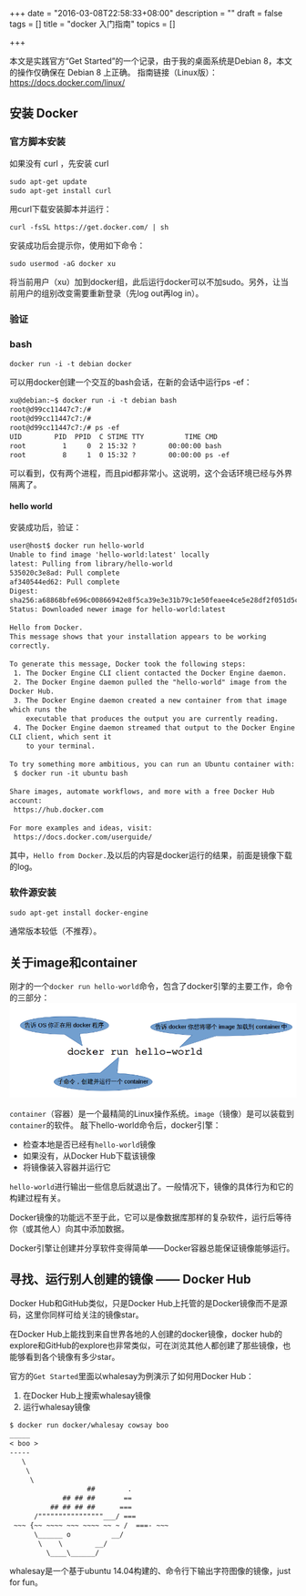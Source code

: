 +++
date = "2016-03-08T22:58:33+08:00"
description = ""
draft = false
tags = []
title = "docker 入门指南"
topics = []

+++

本文是实践官方“Get Started”的一个记录，由于我的桌面系统是Debian 8，本文的操作仅确保在 Debian 8 上正确。
指南链接（Linux版）： https://docs.docker.com/linux/


## 安装 Docker

### 官方脚本安装

如果没有 curl ，先安装 curl
```
sudo apt-get update
sudo apt-get install curl
```

用curl下载安装脚本并运行：
```
curl -fsSL https://get.docker.com/ | sh
```
安装成功后会提示你，使用如下命令：
```
sudo usermod -aG docker xu
```
将当前用户（xu）加到docker组，此后运行docker可以不加sudo。另外，让当前用户的组别改变需要重新登录（先log out再log in）。

### 验证

### bash
```
docker run -i -t debian docker
```
可以用docker创建一个交互的bash会话，在新的会话中运行ps -ef：
```
xu@debian:~$ docker run -i -t debian bash
root@d99cc11447c7:/#
root@d99cc11447c7:/#
root@d99cc11447c7:/# ps -ef
UID        PID  PPID  C STIME TTY          TIME CMD
root         1     0  2 15:32 ?        00:00:00 bash
root         8     1  0 15:32 ?        00:00:00 ps -ef
```
可以看到，仅有两个进程，而且pid都非常小。这说明，这个会话环境已经与外界隔离了。

<!--more-->

#### hello world
安装成功后，验证：
```
user@host$ docker run hello-world
Unable to find image 'hello-world:latest' locally
latest: Pulling from library/hello-world
535020c3e8ad: Pull complete
af340544ed62: Pull complete
Digest: sha256:a68868bfe696c00866942e8f5ca39e3e31b79c1e50feaee4ce5e28df2f051d5c
Status: Downloaded newer image for hello-world:latest

Hello from Docker.
This message shows that your installation appears to be working correctly.

To generate this message, Docker took the following steps:
 1. The Docker Engine CLI client contacted the Docker Engine daemon.
 2. The Docker Engine daemon pulled the "hello-world" image from the Docker Hub.
 3. The Docker Engine daemon created a new container from that image which runs the
    executable that produces the output you are currently reading.
 4. The Docker Engine daemon streamed that output to the Docker Engine CLI client, which sent it
    to your terminal.

To try something more ambitious, you can run an Ubuntu container with:
 $ docker run -it ubuntu bash

Share images, automate workflows, and more with a free Docker Hub account:
 https://hub.docker.com

For more examples and ideas, visit:
 https://docs.docker.com/userguide/
```
其中，`Hello from Docker.`及以后的内容是docker运行的结果，前面是镜像下载的log。


### 软件源安装
```
sudo apt-get install docker-engine
```
通常版本较低（不推荐）。

## 关于image和container
刚才的一个`docker run hello-world`命令，包含了docker引擎的主要工作，命令的三部分：
![docker command structure](/post/2016/docker-cmd-struct.png)

`container`（容器）是一个最精简的Linux操作系统。`image`（镜像）是可以装载到`container`的软件。
敲下hello-world命令后，docker引擎：
* 检查本地是否已经有`hello-world`镜像
* 如果没有，从Docker Hub下载该镜像
* 将镜像装入容器并运行它

`hello-world`进行输出一些信息后就退出了。一般情况下，镜像的具体行为和它的构建过程有关。

Docker镜像的功能远不至于此，它可以是像数据库那样的复杂软件，运行后等待你（或其他人）向其中添加数据。

Docker引擎让创建并分享软件变得简单——Docker容器总能保证镜像能够运行。


## 寻找、运行别人创建的镜像 —— Docker Hub
Docker Hub和GitHub类似，只是Docker Hub上托管的是Docker镜像而不是源码，这里你同样可给关注的镜像star。

在Docker Hub上能找到来自世界各地的人创建的docker镜像，docker hub的explore和GitHub的explore也非常类似，可在浏览其他人都创建了那些镜像，也能够看到各个镜像有多少star。

官方的`Get Started`里面以whalesay为例演示了如何用Docker Hub：
1. 在Docker Hub上搜索whalesay镜像
2. 运行whalesay镜像
```
$ docker run docker/whalesay cowsay boo
_____
< boo >
-----
   \
    \
     \
                   ##        .
             ## ## ##       ==
          ## ## ## ##      ===
      /""""""""""""""""___/ ===
 ~~~ {~~ ~~~~ ~~~ ~~~~ ~~ ~ /  ===- ~~~
      \______ o          __/
       \    \        __/
         \____\______/
```
whalesay是一个基于ubuntu 14.04构建的、命令行下输出字符图像的镜像，just for fun。
